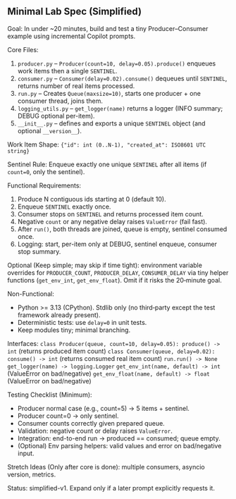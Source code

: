 ## Minimal Lab Spec (Simplified)

Goal: In under ~20 minutes, build and test a tiny Producer–Consumer example using incremental Copilot prompts.

Core Files:
1. `producer.py` – `Producer(count=10, delay=0.05).produce()` enqueues work items then a single `SENTINEL`.
2. `consumer.py` – `Consumer(delay=0.02).consume()` dequeues until `SENTINEL`, returns number of real items processed.
3. `run.py` – Creates `Queue(maxsize=10)`, starts one producer + one consumer thread, joins them.
4. `logging_utils.py` – `get_logger(name)` returns a logger (INFO summary; DEBUG optional per-item).
5. `__init__.py` – defines and exports a unique `SENTINEL` object (and optional `__version__`).

Work Item Shape:
`{"id": int (0..N-1), "created_at": ISO8601 UTC string}`

Sentinel Rule:
Enqueue exactly one unique `SENTINEL` after all items (if `count=0`, only the sentinel).

Functional Requirements:
1. Produce N contiguous ids starting at 0 (default 10).
2. Enqueue `SENTINEL` exactly once.
3. Consumer stops on `SENTINEL` and returns processed item count.
4. Negative `count` or any negative delay raises `ValueError` (fail fast).
5. After `run()`, both threads are joined, queue is empty, sentinel consumed once.
6. Logging: start, per-item only at DEBUG, sentinel enqueue, consumer stop summary.

Optional (Keep simple; may skip if time tight): environment variable overrides for `PRODUCER_COUNT`, `PRODUCER_DELAY`, `CONSUMER_DELAY` via tiny helper functions (`get_env_int`, `get_env_float`). Omit if it risks the 20‑minute goal.

Non-Functional:
* Python >= 3.13 (CPython). Stdlib only (no third‑party except the test framework already present).
* Deterministic tests: use `delay=0` in unit tests.
* Keep modules tiny; minimal branching.

Interfaces:
`class Producer(queue, count=10, delay=0.05): produce() -> int` (returns produced item count)
`class Consumer(queue, delay=0.02): consume() -> int` (returns consumed real item count)
`run.run() -> None`
`get_logger(name) -> logging.Logger`
`get_env_int(name, default) -> int` (ValueError on bad/negative)
`get_env_float(name, default) -> float` (ValueError on bad/negative)

Testing Checklist (Minimum):
* Producer normal case (e.g., count=5) -> 5 items + sentinel.
* Producer count=0 -> only sentinel.
* Consumer counts correctly given prepared queue.
* Validation: negative count or delay raises `ValueError`.
* Integration: end-to-end run -> produced == consumed; queue empty.
* (Optional) Env parsing helpers: valid values and error on bad/negative input.

Stretch Ideas (Only after core is done): multiple consumers, asyncio version, metrics.

Status: simplified-v1. Expand only if a later prompt explicitly requests it.